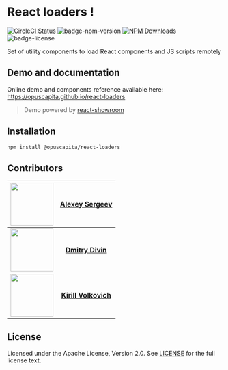 # React loaders !

[![CircleCI Status](https://circleci.com/gh/OpusCapita/react-loaders/tree/master.svg?style=shield&circle-token=:circle-token)](https://circleci.com/gh/OpusCapita/react-loaders)
![badge-npm-version](https://img.shields.io/npm/v/@opuscapita/react-loaders.svg) 
[![NPM Downloads](https://img.shields.io/npm/dm/@opuscapita/react-loaders.svg)](https://npmjs.org/package/@opuscapita/react-loaders)
![badge-license](https://img.shields.io/github/license/OpusCapita/react-loaders.svg)

Set of utility components to load React components and JS scripts remotely

## Demo and documentation

Online demo and components reference available here: https://opuscapita.github.io/react-loaders

> Demo powered by [react-showroom](https://github.com/OpusCapitaBES/js-react-showroom-client)

## Installation

`npm install @opuscapita/react-loaders`

## Contributors

| [<img src="https://avatars.githubusercontent.com/u/24603787?v=3" width="100px;"/>](https://github.com/asergeev-sc) | [**Alexey Sergeev**](https://github.com/asergeev-sc)     |
| :---: | :---: |
| [<img src="https://avatars.githubusercontent.com/u/24733803?v=3" width="100px;"/>](https://github.com/ddivin-sc) | [**Dmitry Divin**](https://github.com/ddivin-sc) |
| [<img src="https://avatars.githubusercontent.com/u/24652543?v=3" width="100px;"/>](https://github.com/kvolkovich-sc) | [**Kirill Volkovich**](https://github.com/kvolkovich-sc) |

## License

Licensed under the Apache License, Version 2.0. See [LICENSE](./LICENSE) for the full license text.

